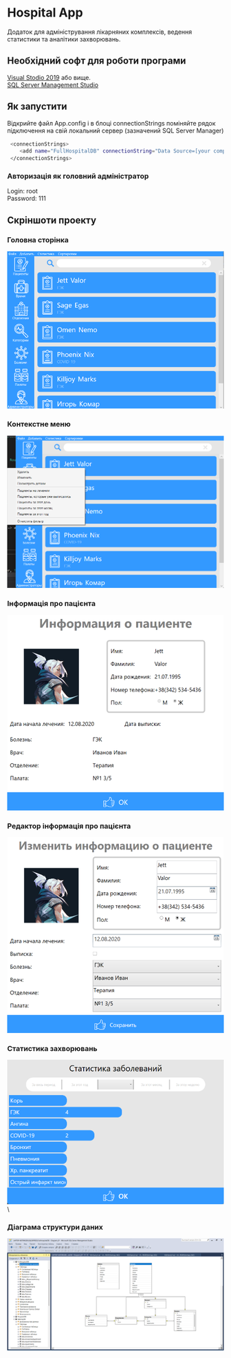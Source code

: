 ﻿# Hospital App

Додаток для адміністрування лікарняних комплексів, ведення статистики та аналітики захворювань.

## Необхідний софт для роботи програми

[Visual Stodio 2019](https://visualstudio.microsoft.com/ru/vs/) або вище.  
[SQL Server Management Studio](https://docs.microsoft.com/en-us/sql/ssms/download-sql-server-management-studio-ssms?view=sql-server-ver16)

## Як запустити
Відкрийте файл Аpp.config і в блоці connectionStrings поміняйте рядок підключення на свій локальний сервер (зазначений SQL Server Manager)
```bash
 <connectionStrings>
    <add name="FullHospitalDB" connectionString="Data Source=[your computer]\SQLEXPRESS;Integrated Security=true;Initial Catalog=FullHospitalDB" providerName="System.Data.SqlClient"/>
 </connectionStrings>
```
### Авторизація як головний адміністратор
Login: root \
Password: 111 

## Скріншоти проекту
### Головна сторінка
![Головна сторінка](./img/Presentation/mainWin.png) 
### Контекстне меню
![Контекстне меню](./img/Presentation/subMenu.png) 
### Інформація про пацієнта
![Інформація про пацієнта](./img/Presentation/patientInfo.png) 
### Редактор інформація про пацієнта
![Редактор інформація про пацієнта](./img/Presentation/patientInfoEditor.png) 
### Статистика захворювань
![Статистика захворювань](./img/Presentation/statistics.png) \
### Діаграма структури даних
![Діаграма структури даних](./img/Presentation/diagram.png)
